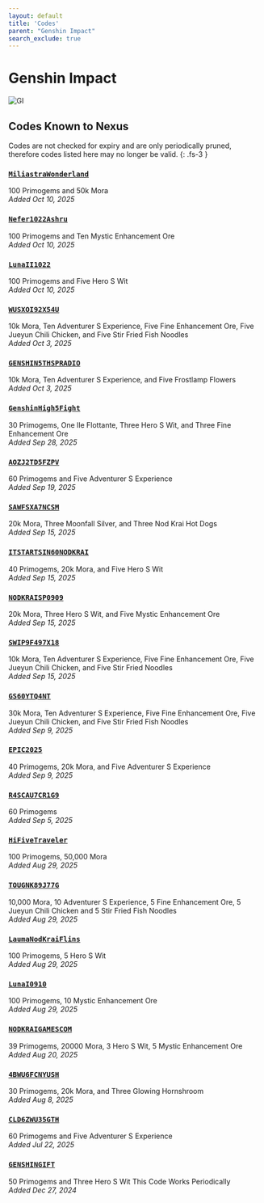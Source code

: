```yaml
---
layout: default
title: 'Codes'
parent: "Genshin Impact"
search_exclude: true
---
```


# Genshin Impact

![GI](https://cdn.discordapp.com/emojis/1323743234974814211.png)

## Codes Known to Nexus

Codes are not checked for expiry and are only periodically pruned, therefore codes listed here may no longer be valid.
{: .fs-3 }

### [`MiliastraWonderland`](https://genshin.hoyoverse.com/en/gift?code=MiliastraWonderland)

100 Primogems and 50k Mora<br />*Added Oct 10, 2025*

### [`Nefer1022Ashru`](https://genshin.hoyoverse.com/en/gift?code=Nefer1022Ashru)

100 Primogems and Ten Mystic Enhancement Ore<br />*Added Oct 10, 2025*

### [`LunaII1022`](https://genshin.hoyoverse.com/en/gift?code=LunaII1022)

100 Primogems and Five Hero S Wit<br />*Added Oct 10, 2025*

### [`WUSXOI92X54U`](https://genshin.hoyoverse.com/en/gift?code=WUSXOI92X54U)

10k Mora, Ten Adventurer S Experience, Five Fine Enhancement Ore, Five Jueyun Chili Chicken, and Five Stir Fried Fish Noodles<br />*Added Oct 3, 2025*

### [`GENSHIN5THSPRADIO`](https://genshin.hoyoverse.com/en/gift?code=GENSHIN5THSPRADIO)

10k Mora, Ten Adventurer S Experience, and Five Frostlamp Flowers<br />*Added Oct 3, 2025*

### [`GenshinHigh5Fight`](https://genshin.hoyoverse.com/en/gift?code=GenshinHigh5Fight)

30 Primogems, One Ile Flottante, Three Hero S Wit, and Three Fine Enhancement Ore<br />*Added Sep 28, 2025*

### [`AOZJ2TD5FZPV`](https://genshin.hoyoverse.com/en/gift?code=AOZJ2TD5FZPV)

60 Primogems and Five Adventurer S Experience<br />*Added Sep 19, 2025*

### [`SAWFSXA7NCSM`](https://genshin.hoyoverse.com/en/gift?code=SAWFSXA7NCSM)

20k Mora, Three Moonfall Silver, and Three Nod Krai Hot Dogs<br />*Added Sep 15, 2025*

### [`ITSTARTSIN60NODKRAI`](https://genshin.hoyoverse.com/en/gift?code=ITSTARTSIN60NODKRAI)

40 Primogems, 20k Mora, and Five Hero S Wit<br />*Added Sep 15, 2025*

### [`NODKRAISP0909`](https://genshin.hoyoverse.com/en/gift?code=NODKRAISP0909)

20k Mora, Three Hero S Wit, and Five Mystic Enhancement Ore<br />*Added Sep 15, 2025*

### [`SWIP9F497X18`](https://genshin.hoyoverse.com/en/gift?code=SWIP9F497X18)

10k Mora, Ten Adventurer S Experience, Five Fine Enhancement Ore, Five Jueyun Chili Chicken, and Five Stir Fried Noodles<br />*Added Sep 15, 2025*

### [`GS60YTQ4NT`](https://genshin.hoyoverse.com/en/gift?code=GS60YTQ4NT)

30k Mora, Ten Adventurer S Experience, Five Fine Enhancement Ore, Five Jueyun Chili Chicken, and Five Stir Fried Fish Noodles<br />*Added Sep 9, 2025*

### [`EPIC2025`](https://genshin.hoyoverse.com/en/gift?code=EPIC2025)

40 Primogems, 20k Mora, and Five Adventurer S Experience<br />*Added Sep 9, 2025*

### [`R4SCAU7CR1G9`](https://genshin.hoyoverse.com/en/gift?code=R4SCAU7CR1G9)

60 Primogems<br />*Added Sep 5, 2025*

### [`HiFiveTraveler`](https://genshin.hoyoverse.com/en/gift?code=HiFiveTraveler)

100 Primogems, 50,000 Mora<br />*Added Aug 29, 2025*

### [`TOUGNK89J77G`](https://genshin.hoyoverse.com/en/gift?code=TOUGNK89J77G)

10,000 Mora, 10 Adventurer S Experience, 5 Fine Enhancement Ore, 5 Jueyun Chili Chicken and 5 Stir Fried Fish Noodles<br />*Added Aug 29, 2025*

### [`LaumaNodKraiFlins`](https://genshin.hoyoverse.com/en/gift?code=LaumaNodKraiFlins)

100 Primogems, 5 Hero S Wit<br />*Added Aug 29, 2025*

### [`LunaI0910`](https://genshin.hoyoverse.com/en/gift?code=LunaI0910)

100 Primogems, 10 Mystic Enhancement Ore<br />*Added Aug 29, 2025*

### [`NODKRAIGAMESCOM`](https://genshin.hoyoverse.com/en/gift?code=NODKRAIGAMESCOM)

39 Primogems, 20000 Mora, 3 Hero S Wit, 5 Mystic Enhancement Ore<br />*Added Aug 20, 2025*

### [`4BWU6FCNYUSH`](https://genshin.hoyoverse.com/en/gift?code=4BWU6FCNYUSH)

30 Primogems, 20k Mora, and Three Glowing Hornshroom<br />*Added Aug 8, 2025*

### [`CLD6ZWU35GTH`](https://genshin.hoyoverse.com/en/gift?code=CLD6ZWU35GTH)

60 Primogems and Five Adventurer S Experience<br />*Added Jul 22, 2025*

### [`GENSHINGIFT`](https://genshin.hoyoverse.com/en/gift?code=GENSHINGIFT)

50 Primogems and Three Hero S Wit  This Code Works Periodically<br />*Added Dec 27, 2024*